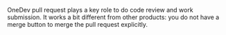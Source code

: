 OneDev pull request plays a key role to do code review and work submission. It works a bit different from other products: you do not have a merge button to merge the pull request explicitly. 